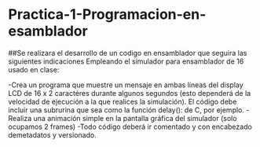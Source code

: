 # Practica-1-Programacion-en-esamblador
##Se realizara el desarrollo de un codigo en ensamblador que seguira las siguientes indicaciones
Empleando el simulador para ensamblador de 16 usado en clase:

-Crea un programa que muestre un mensaje en ambas líneas del display LCD de 16 x 2 caractéres durante algunos segundos (esto dependerá de la velocidad de ejecución a la que realices la simulación). El código debe incluir una subrurina que sea como la función delay():  de C, por ejemplo.
-Realiza una animación simple en la pantalla gráfica del simulador (solo ocupamos 2 frames)
-Todo código deberá ir comentado y con encabezado demetadatos y versionado.
